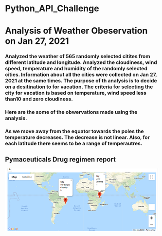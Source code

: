 # Python_API_Challenge

# Analysis of Weather Obeservation on Jan 27, 2021

  ### Analyzed the weather of 565 randomly selected citites from different latitude and longitude. Analyzed the cloudiness, wind speed, temperature and humidity of the randomly selected cities. Information about all the cities were collected on Jan 27, 2021 at the same times. The purpose of th analysis is to decide on a desitination to for vacation. The criteria for selecting the city for vacation is based on temperature, wind speed less than10 and zero cloudiness. 
 
 
  ### Here are the some of the obwervations made using the analysis.
  
  ### As we move away from the equator towards the poles the temperature decreases. The decrease is not linear. Also, for each latitude there seems to be a range of temperautres.
  
  

## Pymaceuticals Drug regimen report
<img src="https://github.com/BanuNathan/Python_API_Challenge/blob/main/images/Screenshot%20(39).png">

